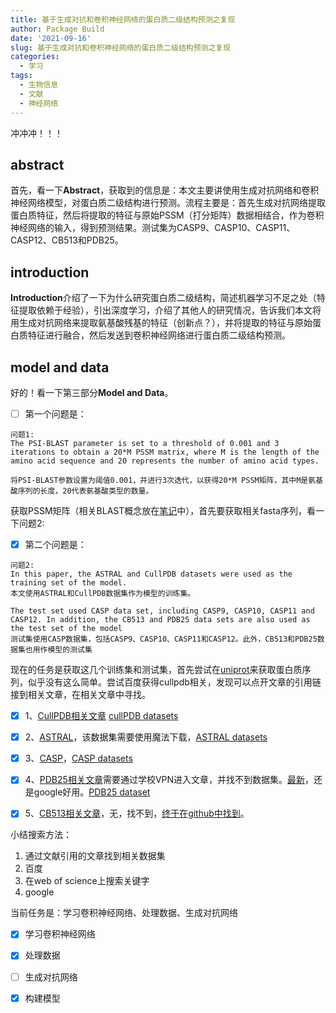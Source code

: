 ```yaml
---
title: 基于生成对抗和卷积神经网络的蛋白质二级结构预测之复现
author: Package Build
date: '2021-09-16'
slug: 基于生成对抗和卷积神经网络的蛋白质二级结构预测之复现
categories:
  - 学习
tags:
  - 生物信息
  - 文献
  - 神经网络
---
```


冲冲冲！！！

## abstract

首先，看一下**Abstract**，获取到的信息是：本文主要讲使用生成对抗网络和卷积神经网络模型，对蛋白质二级结构进行预测。流程主要是：首先生成对抗网络提取蛋白质特征，然后将提取的特征与原始PSSM（打分矩阵）数据相结合，作为卷积神经网络的输入，得到预测结果。测试集为CASP9、CASP10、CASP11、CASP12、CB513和PDB25。

## introduction

**Introduction**介绍了一下为什么研究蛋白质二级结构，简述机器学习不足之处（特征提取依赖于经验），引出深度学习，介绍了其他人的研究情况，告诉我们本文将用生成对抗网络来提取氨基酸残基的特征（创新点？），并将提取的特征与原始蛋白质特征进行融合，然后发送到卷积神经网络进行蛋白质二级结构预测。

## model and data

好的！看一下第三部分**Model and Data**。

-   [ ] 第一个问题是：

```
问题1:
The PSI-BLAST parameter is set to a threshold of 0.001 and 3 iterations to obtain a 20*M PSSM matrix, where M is the length of the amino acid sequence and 20 represents the number of amino acid types.

将PSI-BLAST参数设置为阈值0.001，并进行3次迭代，以获得20*M PSSM矩阵，其中M是氨基酸序列的长度，20代表氨基酸类型的数量。
```

获取PSSM矩阵（相关BLAST概念放在[笔记](/note/2021/09/16/基于生成对抗和卷积神经网络的蛋白质二级结构预测之笔记/)中），首先要获取相关fasta序列，看一下问题2:

-   [x] 第二个问题是：

```
问题2:
In this paper, the ASTRAL and CullPDB datasets were used as the training set of the model. 
本文使用ASTRAL和CullPDB数据集作为模型的训练集。

The test set used CASP data set, including CASP9, CASP10, CASP11 and CASP12. In addition, the CB513 and PDB25 data sets are also used as the test set of the model
测试集使用CASP数据集，包括CASP9、CASP10、CASP11和CASP12。此外，CB513和PDB25数据集也用作模型的测试集
```

现在的任务是获取这几个训练集和测试集，首先尝试在[uniprot](https://www.uniprot.org)来获取蛋白质序列，似乎没有这么简单。尝试百度获得cullpdb相关，发现可以点开文章的引用链接到相关文章，在相关文章中寻找。

-   [x] 1、[CullPDB相关文章](https://blog.csdn.net/qq_34218255/article/details/83114285) [cullPDB datasets](https://www.princeton.edu/~jzthree/datasets/ICML2014/)

-   [x] 2、[ASTRAL](http://scop.berkeley.edu/astral/ver=2.07)，该数据集需要使用魔法下载，[ASTRAL datasets](http://scop.berkeley.edu/astral/ver=2.07)

-   [x] 3、[CASP](https://predictioncenter.org/download_area)，[CASP datasets](https://predictioncenter.org/download_area/)

-   [x] 4、[PDB25相关文章](https://onlinelibrary.wiley.com/doi/epdf/10.1002/pro.5560030317)需要通过学校VPN进入文章，并找不到数据集。[最新](http://biomine.cs.vcu.edu/datasets/SCPRED/SCPRED.html)，还是google好用。[PDB25 dataset](http://biomine.cs.vcu.edu/datasets/SCPRED/25PDB.csv)

-   [x] 5、[CB513相关文章](https://onlinelibrary.wiley.com/doi/10.1002/(SICI)1097-0134(19990301)34:4%3C508::AID-PROT10%3E3.0.CO;2-4)，无，找不到，[终于在github中找到](https://github.com/songlab-cal/tape/blob/master/README.md#lmdb-data)。

小结搜索方法：

1.  通过文献引用的文章找到相关数据集
2.  百度
3.  在web of science上搜索关键字
4.  google

当前任务是：学习卷积神经网络、处理数据、生成对抗网络

-   [x] 学习卷积神经网络

-   [x] 处理数据

-   [ ] 生成对抗网络
-   [x] 构建模型

